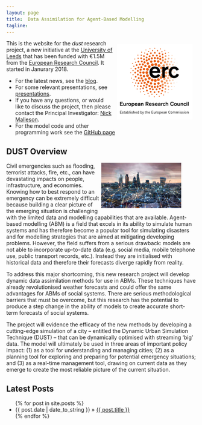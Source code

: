 ```yaml
---
layout: page
title:  Data Assimilation for Agent-Based Modelling
tagline: 
---
```


<img style="float:right; padding:10px ;width:200px; height:auto;" src="./figures/erc_logo.jpg" alt="ERC logo" />



This is the website for the _dust_ research project, a new initiative at the [University of Leeds](http://www.leeds.ac.uk/) that has been funded with €1.5M from the [European Research Council](https://erc.europa.eu/). It started in Janurary 2018. 

 - For the latest news, see the [blog]({{site.baseurl}}/blog.html).
 - For some relevant presentations, see [presentations]({{site.baseurl}}/presentations.html).
 - If you have any questions, or would like to discuss the project, then please contact the Principal Investigator: [Nick Malleson](http://www.geog.leeds.ac.uk/people/n.malleson/).
 - For the model code and other programming work see the [GitHub page](https://github.com/Urban-Analytics/dust)

## DUST Overview
 
<figure>
	<img style="float:right; width:50%" src="./figures/shutterstock_788458099-small.jpg" alt="image of a city" />
</figure>

Civil emergencies such as flooding, terrorist attacks, fire, etc., can have devastating impacts on people, infrastructure, and economies. Knowing how to best respond to an emergency can be extremely difficult because building a clear picture of the emerging situation is challenging with the limited data and modelling capabilities that are available. Agent-based modelling (ABM) is a field that excels in its ability to simulate human systems and has therefore become a popular tool for simulating disasters and for modelling strategies that are aimed at mitigating developing problems. However, the field suffers from a serious drawback: models are not able to incorporate up-to-date data (e.g. social media, mobile telephone use, public transport records, etc.). Instead they are initialised with historical data and therefore their forecasts diverge rapidly from reality.

To address this major shortcoming, this new research project will develop dynamic data assimilation methods for use in ABMs. These techniques have already revolutionised weather forecasts and could offer the same advantages for ABMs of social systems. There are serious methodological barriers that must be overcome, but this research has the potential to produce a step change in the ability of models to create accurate short-term forecasts of social systems.

The project will evidence the efficacy of the new methods by developing a cutting-edge simulation of a city – entitled the Dynamic Urban Simulation Technique (DUST) – that can be dynamically optimised with streaming ‘big’ data. The model will ultimately be used in three areas of important policy impact: (1) as a tool for understanding and managing cities; (2) as a planning tool for exploring and preparing for potential emergency situations; and (3) as a real-time management tool, drawing on current data as they emerge to create the most reliable picture of the current situation.

## Latest Posts

<ul class="posts">
  {% for post in site.posts %}
    <li><span>{{ post.date | date_to_string }}</span> &raquo; <a href="{{ site.baseurl }}{{ post.url }}">{{ post.title }}</a></li>
  {% endfor %}
</ul>

